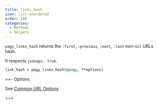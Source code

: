 ```yaml
---
title: links_hash
icon: list-unordered
order: 180
categories:
  - Methods
  - Helpers
---
```


`pagy_links_hash` returns the `:first`, `:previous`, `:next`, `:last` non-`nil` URLs hash.

It respects `jsonapi: true`.

```ruby Controller
link_hash = pagy_links_hash(@pagy, **options)
```

==- Options

See [Common URL Options](../methods#common-url-options)

===
